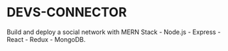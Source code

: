 # DEVS-CONNECTOR

Build and deploy a social network with MERN Stack
    - Node.js
    - Express
    - React
    - Redux
    - MongoDB.
